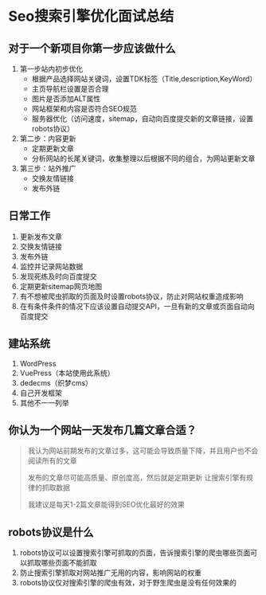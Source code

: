 # Seo搜索引擎优化面试总结

## 对于一个新项目你第一步应该做什么
1. 第一步站内初步优化
    - 根据产品选择网站关键词，设置TDK标签（Title,description,KeyWord）
    - 主页导航栏设置是否合理
    - 图片是否添加ALT属性
    - 网站框架和内容是否符合SEO规范
    - 服务器优化（访问速度，sitemap，自动向百度提交新的文章链接，设置robots协议）
1. 第二步：内容更新
    - 定期更新文章
    - 分析网站的长尾关键词，收集整理以后根据不同的组合，为网站更新文章
1. 第三步：站外推广
    - 交换友情链接
    - 发布外链

## 日常工作
1. 更新发布文章
1. 交换友情链接
1. 发布外链
1. 监控并记录网站数据
1. 发现死练及时向百度提交
1. 定期更新sitemap网页地图
1. 有不想被爬虫抓取的页面及时设置robots协议，防止对网站权重造成影响
1. 在有条件条件的情况下应该设置自动提交API，一旦有新的文章或页面自动向百度提交

## 建站系统
1. WordPress
1. VuePress（本站使用此系统）
1. dedecms（织梦cms）
1. 自己开发框架
1. 其他不一一列举

## 你认为一个网站一天发布几篇文章合适？
> 我认为网站前期发布的文章过多，这可能会导致质量下降，并且用户也不会阅读所有的文章
>
> 发布的文章尽可能高质量、原创度高，然后就是定期更新 让搜索引擎有规律的抓取数据
>
> 我建议是每天1-2篇文章能得到SEO优化最好的效果

## robots协议是什么
1. robots协议可以设置搜索引擎可抓取的页面，告诉搜索引擎的爬虫哪些页面可以抓取哪些页面不能抓取
1. 防止搜索引擎抓取对网站推广无用的内容，影响网站的权重
1. robots协议仅对搜索引擎的爬虫有效，对于野生爬虫是没有任何效果的

